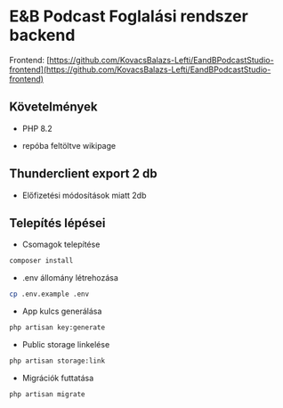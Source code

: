 # E&B Podcast Foglalási rendszer backend

Frontend: [https://github.com/KovacsBalazs-Lefti/EandBPodcastStudio-frontend](https://github.com/KovacsBalazs-Lefti/EandBPodcastStudio-frontend)

## Követelmények

- PHP 8.2

- repóba feltöltve wikipage

## Thunderclient export 2 db

- Előfizetési módosítások miatt 2db

## Telepítés lépései

- Csomagok telepítése

```sh
composer install
```

- .env állomány létrehozása

```sh
cp .env.example .env
```

- App kulcs generálása

```sh
php artisan key:generate
```

- Public storage linkelése

```sh
php artisan storage:link
```

- Migrációk futtatása

```sh
php artisan migrate 
```
